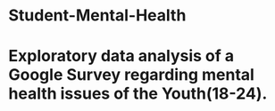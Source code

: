 # Student-Mental-Health
# Exploratory data analysis of a Google Survey regarding mental health issues of the Youth(18-24).
